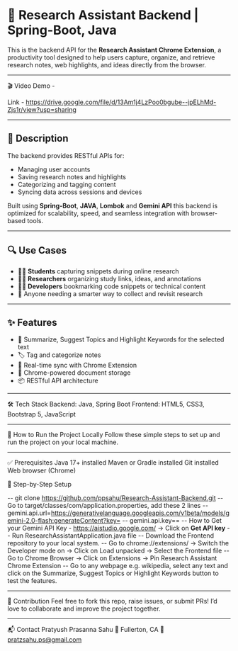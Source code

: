 # 🧠 Research Assistant Backend | Spring-Boot, Java

This is the backend API for the **Research Assistant Chrome Extension**, a productivity tool designed to help users capture, organize, and retrieve research notes, web highlights, and ideas directly from the browser.

---

🎬 Video Demo -

Link - https://drive.google.com/file/d/13Am1j4LzPoo0bgube--jpELhMd-Zjs1r/view?usp=sharing

---

## 🚀 Description

The backend provides RESTful APIs for:

- Managing user accounts
- Saving research notes and highlights
- Categorizing and tagging content
- Syncing data across sessions and devices

Built using **Spring-Boot**, **JAVA**, **Lombok** and  **Gemini API** this backend is optimized for scalability, speed, and seamless integration with browser-based tools.

---

## 🔍 Use Cases

- 🧑‍🎓 **Students** capturing snippets during online research
- 🧑‍💼 **Researchers** organizing study links, ideas, and annotations
- 🧑‍💻 **Developers** bookmarking code snippets or technical content
- 🧠 Anyone needing a smarter way to collect and revisit research

---

## ✨ Features

- 📝 Summarize, Suggest Topics and Highlight Keywords for the selected text
- 🏷️ Tag and categorize notes
- 🔄 Real-time sync with Chrome Extension
- 📁 Chrome-powered document storage
- 📦 RESTful API architecture

---

🛠️ Tech Stack
Backend: Java, Spring Boot
Frontend: HTML5, CSS3, Bootstrap 5, JavaScript

---

🔧 How to Run the Project Locally
Follow these simple steps to set up and run the project on your local machine.

---

✅ Prerequisites
Java 17+ installed
Maven or Gradle installed
Git installed
Web browser (Chrome)

📝 Step-by-Step Setup

-- git clone https://github.com/ppsahu/Research-Assistant-Backend.git
-- Go to target/classes/com/application.properties, add these 2 lines
    -- gemini.api.url=https://generativelanguage.googleapis.com/v1beta/models/gemini-2.0-flash:generateContent?key=
    -- gemini.api.key==<YOUR GEMINI API KEY>
-- How to Get your Gemini API Key - https://aistudio.google.com/ -> Click on **Get API key**
-- Run ResearchAssistantApplication.java file
-- Download the Frontend repository to your local system.
-- Go to chrome://extensions/ -> Switch the Developer mode on -> Click on Load unpacked -> Select the Frontend file 
-- Go to Chrome Browser -> Click on Extensions -> Pin Research Assistant Chrome Extension
-- Go to any webpage e.g. wikipedia, select any text and click on the Summarize, Suggest Topics or Highlight Keywords button to test the features.

---

🤝 Contribution Feel free to fork this repo, raise issues, or submit PRs! I’d love to collaborate and improve the project together.

---

📬 Contact Pratyush Prasanna Sahu 📍 Fullerton, CA 📧 pratzsahu.ps@gmail.com